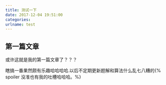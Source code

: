 ```yaml
---
title: 测试一下
date: 2017-12-04 19:51:00
categories:
urlname: test
---
```

## 第一篇文章

或许这就是我的第一篇文章了？？？
<!--more-->

瞎搞一番果然颇有乐趣哈哈哈哈.以后不定期更新题解和算法什么乱七八糟的{% spoiler 没准也有我的吐槽哈哈哈。%}
